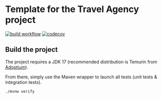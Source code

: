 # Template for the Travel Agency project

[![build workflow](https://github.com/freezyf667/travel_agency/actions/workflows/build.yml/badge.svg)](https://github.com/freezyf667/travel_agency/actions)
[![codecov](https://codecov.io/gh/freezyf667/travel_agency/branch/main/graph/badge.svg)](https://codecov.io/gh/freezyf667/travel_agency)

## Build the project

The project requires a JDK 17 (recommended distribution is Temurin from [Adoptium](https://adoptium.net/)).

From there, simply use the Maven wrapper to launch all tests (unit tests & integration tests).

`./mvnw verify`
